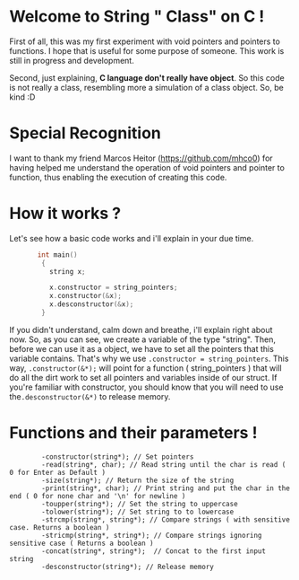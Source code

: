 # Welcome to String " Class" on C !

  First of all, this was my first experiment with void pointers and pointers to functions. I hope that is useful for some purpose of someone. This work is still in progress and development.

  Second, just explaining, **C language don't really have object**. So this code is not really a class, resembling more a simulation of a class object. So, be kind :D

# Special Recognition
  I want to thank my friend Marcos Heitor (https://github.com/mhco0)  for having helped me understand the operation of void pointers and pointer to function, thus enabling the execution of creating this code.
  
# How it works ?
  Let's see how a basic code works and i'll explain in your due time.
  
```C++
       int main()
        {
          string x;

          x.constructor = string_pointers;
          x.constructor(&x);
          x.desconstructor(&x);
        }
```  
 If you didn't understand, calm down and breathe, i'll explain right about now.
 So, as you can see, we create a variable of the type "string". Then, before we can use it as a object, we have to set all the pointers that this variable contains. That's why we use `.constructor = string_pointers`. This way, `.constructor(&*);` will point for a function ( string_pointers ) that will do all the dirt work to set all pointers and variables inside of our struct.
  If you're familiar with constructor, you should know that you will need to use the`.desconstructor(&*)` to release memory.
  
# Functions and their parameters !
```Py
		-constructor(string*); // Set pointers
		-read(string*, char); // Read string until the char is read ( 0 for Enter as Default )
		-size(string*); // Return the size of the string
		-print(string*, char); // Print string and put the char in the end ( 0 for none char and '\n' for newline )
		-toupper(string*); // Set the string to uppercase
		-tolower(string*); // Set string to to lowercase 
		-strcmp(string*, string*); // Compare strings ( with sensitive case. Returns a boolean )
		-stricmp(string*, string*); // Compare strings ignoring sensitive case ( Returns a boolean )
		-concat(string*, string*);  // Concat to the first input string
		-desconstructor(string*); // Release memory
```
